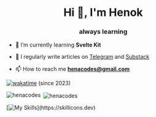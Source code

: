 <h1 align="center">Hi 👋, I'm Henok</h1>
<h3 align="center">always learning  </h3>

- 🌱 I’m currently learning **Svelte Kit**

- 📝 I regularly write articles on  [Telegram](https://t.me/kira_koss) and [Substack](https://open.substack.com/pub/kirakos/) 

- 📫 How to reach me **henacodes@gmail.com**

[![wakatime](https://wakatime.com/badge/user/1e49686c-71bf-4420-8cf3-154c98066448.svg)](https://wakatime.com/@1e49686c-71bf-4420-8cf3-154c98066448) (since 2023)
<p><img align="left" src="https://github-readme-stats.vercel.app/api/top-langs?username=henacodes&show_icons=true&locale=en&layout=compact&theme=dark&count-private=true" alt="henacodes" /></p>

<p>&nbsp;<img align="center" src="https://github-readme-stats.vercel.app/api?username=henacodes&show_icons=true&locale=en&theme=dark" alt="henacodes" /></p>

[![My Skills](https://skillicons.dev/icons?i=ts,svelte,nextjs,react,nodejs,supabase,prisma,firebase,blender,)](https://skillicons.dev)
